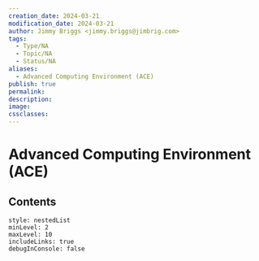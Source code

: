 ```yaml
---
creation_date: 2024-03-21
modification_date: 2024-03-21
author: Jimmy Briggs <jimmy.briggs@jimbrig.com>
tags:
  - Type/NA
  - Topic/NA
  - Status/NA
aliases:
  - Advanced Computing Environment (ACE)
publish: true
permalink:
description:
image:
cssclasses:
---
```



# Advanced Computing Environment (ACE)

## Contents

```table-of-contents
style: nestedList
minLevel: 2
maxLevel: 10
includeLinks: true
debugInConsole: false
```
